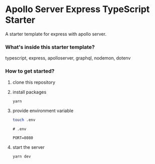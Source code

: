 # Apollo Server Express TypeScript Starter

A starter template for express with apollo server.

### What's inside this starter template?

typescript, express, apolloserver, graphql, nodemon, dotenv

### How to get started?

1. clone this repository

2. install packages

   ```bash
   yarn
   ```

3. provide environment variable

   ```bash
   touch .env
   ```

   ```dosini
   # .env

   PORT=8080
   ```

4. start the server

   ```bash
   yarn dev
   ```
